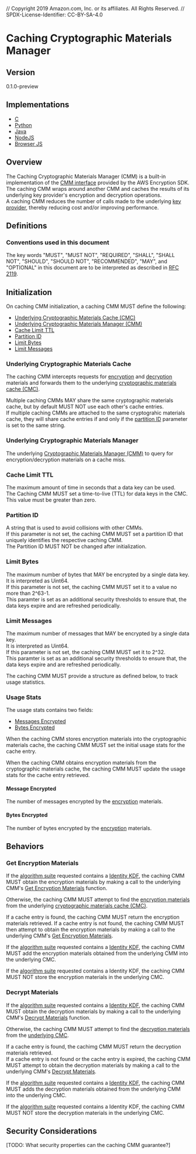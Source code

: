 // Copyright 2019 Amazon.com, Inc. or its affiliates. All Rights Reserved. // SPDX-License-Identifier: CC-BY-SA-4.0

# Caching Cryptographic Materials Manager

## Version

0.1.0-preview

## Implementations

- [C](https://github.com/aws/aws-encryption-sdk-c/blob/master/include/aws/cryptosdk/cache.h)
- [Python](https://github.com/aws/aws-encryption-sdk-python/blob/master/src/aws_encryption_sdk/materials_managers/caching.py)
- [Java](https://github.com/aws/aws-encryption-sdk-java/blob/master/src/main/java/com/amazonaws/encryptionsdk/caching/CachingCryptoMaterialsManager.java)
- [NodeJS](https://github.com/awslabs/aws-encryption-sdk-javascript/blob/master/modules/caching-materials-manager-node/src/caching_materials_manager_node.ts)
- [Browser JS](https://github.com/awslabs/aws-encryption-sdk-javascript/blob/master/modules/caching-materials-manager-browser/src/caching_materials_manager_browser.ts)

## Overview

The Caching Cryptographic Materials Manager (CMM) is a built-in implementation of the [CMM interface](#cmm-interface.md) provided by the AWS Encryption SDK.  
The caching CMM wraps around another CMM and caches the results of its underlying key provider's encryption and decryption operations.  
A caching CMM reduces the number of calls made to the underlying [key provider](#key-provider.md), thereby reducing cost and/or improving performance.  

## Definitions

### Conventions used in this document

The key words "MUST", "MUST NOT", "REQUIRED", "SHALL", "SHALL NOT", "SHOULD", "SHOULD NOT", "RECOMMENDED", "MAY", and "OPTIONAL" 
in this document are to be interpreted as described in [RFC 2119](https://tools.ietf.org/html/rfc2119).

## Initialization 

On caching CMM initialization, a caching CMM MUST define the following: 

- [Underlying Cryptographic Materials Cache (CMC)](#underlying-cryptographic-materials-cache)
- [Underlying Cryptographic Materials Manager (CMM)](#underlying-cryptographic-materials-manager)
- [Cache Limit TTL](#cache-limit-ttl)
- [Partition ID](#partition-id)
- [Limit Bytes](#limit-bytes)
- [Limit Messages](#limit-messages)

### Underlying Cryptographic Materials Cache 

The caching CMM intercepts requests for [encryption](#cmm-interface.md#encryption-materials-request) and 
[decryption](#cmm-interface.md#decrypt-materials-request) materials
and forwards them to the underlying [cryptographic materials cache (CMC)](#TODO).  

Multiple caching CMMs MAY share the same cryptographic materials cache, 
but by default MUST NOT use each other's cache entries.  
If multiple caching CMMs are attached to the same cryptograhic materials cache, 
they will share cache entries if and only if the [partition ID](#partition-id) parameter is set to the same string.

### Underlying Cryptographic Materials Manager 

The underlying [Cryptographic Materials Manager (CMM)](#cmm-interface.md#supported-cmms) 
to query for encryption/decryption materials on a cache miss.    

### Cache Limit TTL

The maximum amount of time in seconds that a data key can be used.  
The Caching CMM MUST set a time-to-live (TTL) for data keys in the CMC.  
This value must be greater than zero.  

### Partition ID

A string that is used to avoid collisions with other CMMs.  
If this parameter is not set, the caching CMM MUST set a partition ID 
that uniquely identifies the respective caching CMM.  
The Partition ID MUST NOT be changed after initialization.  

### Limit Bytes 

The maximum number of bytes that MAY be encrypted by a single data key.  
It is interpreted as Uint64.  
If this parameter is not set, the caching CMM MUST set it to a value no more than 2^63-1.    
This paramter is set as an additional security thresholds to ensure that,
the data keys expire and are refreshed periodically.  

### Limit Messages 

The maximum number of messages that MAY be encrypted by a single data key.  
It is interpreted as Uint64.   
If this parameter is not set, the caching CMM MUST set it to 2^32.  
This paramter is set as an additional security thresholds to ensure that, 
the data keys expire and are refreshed periodically.  

The caching CMM MUST provide a structure as defined below, 
to track usage statistics. 

### Usage Stats 

The usage stats contains two fields: 

- [Messages Encrypted](#messages-encrypted.md) 
- [Bytes Encrypted](#bytes-encrypted.md) 

When the caching CMM stores encryption materials into the cryptographic materials cache, 
the caching CMM MUST set the initial usage stats for the cache entry.

When the caching CMM obtains encryption materials from the cryptographic materials cache, 
the caching CMM MUST update the usage stats for the cache entry retrieved. 

#### Message Encrypted

The number of messages encrypted by the [encryption](#data-strucutres.md#encryption-materials) materials.  

#### Bytes Encrypted

The number of bytes encrypted by the [encryption](#data-strucutres.md#encryption-materials) materials.  

## Behaviors

### Get Encryption Materials

If the [algorithm suite](#algorithm-suites.md) requested contains a [Identity KDF](#algorithm-suites.md#identity-kdf), 
the caching CMM MUST obtain the encryption materials by making a call to the underlying CMM's [Get Encryption Materials](#cmm-interface.md#get-encryption-materials) function.  

Otherwise, the caching CMM MUST attempt to find the [encryption materials](#structures.md#encryption-materials) 
from the underlying [cryptographic materials cache (CMC)](#underlying-cryptographic-materials-cache).  

If a cache entry is found, the caching CMM MUST return the encryption materials retrieved.
If a cache entry is not found, the caching CMM MUST then attempt to obtain the encryption materials 
by making a call to the underlying CMM's [Get Encryption Materials](#cmm-interface.md#get-encryption-materials).  

If the [algorithm suite](#algorithm-suites.md) requested contains a [Identity KDF](#algorithm-suites.md#identity-kdf),
the caching CMM MUST add the encryption materials obtained from the underlying CMM into the underlying CMC.  

If the [algorithm suite](#algorithm-suites.md) requested contains a Identity KDF,
the caching CMM MUST NOT store the encryption materials in the underlying CMC.  

### Decrypt Materials

If the [algorithm suite](#algorithm-suites.md) requested contains a [Identity KDF](#algorithm-suites.md#identity-kdf), 
the caching CMM MUST obtain the decryption materials by making a call to the underlying CMM's [Decrypt Materials](#cmm-interface.md#decrypt-materials) function.   

Otherwise, the caching CMM MUST attempt to find the [decryption materials](#structures.md#decryption-materials) 
from the [underlying CMC](#underlying-cryptographic-materials-cache).

If a cache entry is found, the cachimg CMM MUST return the decryption materials retrieved.   
If a cache entry is not found or the cache entry is expired, the caching CMM MUST attempt to obtain the decryption materials 
by making a call to the underlying CMM's [Decrypt Materials](#cmm-interface.md#decrypt-materials).

If the [algorithm suite](#algorithm-suites.md) requested contains a [Identity KDF](#algorithm-suites.md#identity-kdf), 
the caching CMM MUST adds the decryption materials obtained from the underlying CMM into the underlying CMC.  

If the [algorithm suite](#algorithm-suites.md) requested contains a Identity KDF,
the caching CMM MUST NOT store the decryption materials in the underlying CMC.

## Security Considerations

[TODO: What security properties can the caching CMM guarantee?] 


